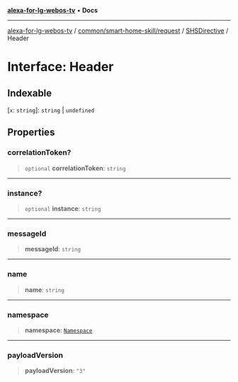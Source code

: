 [**alexa-for-lg-webos-tv**](../../../../../../README.md) • **Docs**

***

[alexa-for-lg-webos-tv](../../../../../../modules.md) / [common/smart-home-skill/request](../../../README.md) / [SHSDirective](../README.md) / Header

# Interface: Header

## Indexable

 \[`x`: `string`\]: `string` \| `undefined`

## Properties

### correlationToken?

> `optional` **correlationToken**: `string`

***

### instance?

> `optional` **instance**: `string`

***

### messageId

> **messageId**: `string`

***

### name

> **name**: `string`

***

### namespace

> **namespace**: [`Namespace`](../namespaces/Header/type-aliases/Namespace.md)

***

### payloadVersion

> **payloadVersion**: `"3"`
